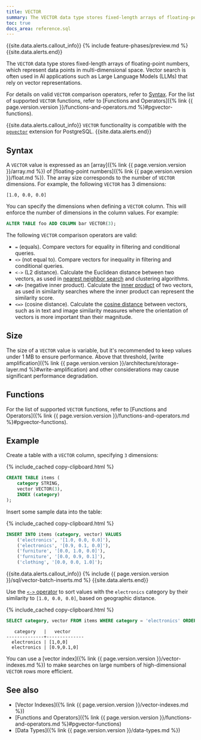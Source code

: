 ```yaml
---
title: VECTOR
summary: The VECTOR data type stores fixed-length arrays of floating-point numbers, which represent data points in multi-dimensional space.
toc: true
docs_area: reference.sql
---
```


{{site.data.alerts.callout_info}}
{% include feature-phases/preview.md %}
{{site.data.alerts.end}}

The `VECTOR` data type stores fixed-length arrays of floating-point numbers, which represent data points in multi-dimensional space. Vector search is often used in AI applications such as Large Language Models (LLMs) that rely on vector representations. 

For details on valid `VECTOR` comparison operators, refer to [Syntax](#syntax). For the list of supported `VECTOR` functions, refer to [Functions and Operators]({% link {{ page.version.version }}/functions-and-operators.md %}#pgvector-functions).

{{site.data.alerts.callout_info}}
`VECTOR` functionality is compatible with the [`pgvector`](https://github.com/pgvector/pgvector) extension for PostgreSQL.
{{site.data.alerts.end}}

## Syntax

A `VECTOR` value is expressed as an [array]({% link {{ page.version.version }}/array.md %}) of [floating-point numbers]({% link {{ page.version.version }}/float.md %}). The array size corresponds to the number of `VECTOR` dimensions. For example, the following `VECTOR` has 3 dimensions:

~~~
[1.0, 0.0, 0.0]
~~~

You can specify the dimensions when defining a `VECTOR` column. This will enforce the number of dimensions in the column values. For example:

~~~ sql
ALTER TABLE foo ADD COLUMN bar VECTOR(3);
~~~

The following `VECTOR` comparison operators are valid:

- `=` (equals). Compare vectors for equality in filtering and conditional queries.
- `<>` (not equal to). Compare vectors for inequality in filtering and conditional queries.
- `<->` (L2 distance). Calculate the Euclidean distance between two vectors, as used in [nearest neighbor search](https://en.wikipedia.org/wiki/Nearest_neighbor_search) and clustering algorithms.
- `<#>` (negative inner product). Calculate the [inner product](https://en.wikipedia.org/wiki/Inner_product_space) of two vectors, as used in similarity searches where the inner product can represent the similarity score.
- `<=>` (cosine distance). Calculate the [cosine distance](https://en.wikipedia.org/wiki/Cosine_similarity) between vectors, such as in text and image similarity measures where the orientation of vectors is more important than their magnitude.

## Size

The size of a `VECTOR` value is variable, but it's recommended to keep values under 1 MB to ensure performance. Above that threshold, [write amplification]({% link {{ page.version.version }}/architecture/storage-layer.md %}#write-amplification) and other considerations may cause significant performance degradation.  

## Functions

For the list of supported `VECTOR` functions, refer to [Functions and Operators]({% link {{ page.version.version }}/functions-and-operators.md %}#pgvector-functions).

## Example

Create a table with a `VECTOR` column, specifying `3` dimensions:

{% include_cached copy-clipboard.html %}
~~~ sql
CREATE TABLE items (
    category STRING,
    vector VECTOR(3),
    INDEX (category)
);
~~~

Insert some sample data into the table:

{% include_cached copy-clipboard.html %}
~~~ sql
INSERT INTO items (category, vector) VALUES
	('electronics', '[1.0, 0.0, 0.0]'),
	('electronics', '[0.9, 0.1, 0.0]'),
	('furniture', '[0.0, 1.0, 0.0]'),
	('furniture', '[0.0, 0.9, 0.1]'),
	('clothing', '[0.0, 0.0, 1.0]');
~~~

{{site.data.alerts.callout_info}}
{% include {{ page.version.version }}/sql/vector-batch-inserts.md %}
{{site.data.alerts.end}}

Use the [`<->` operator](#syntax) to sort values with the `electronics` category by their similarity to `[1.0, 0.0, 0.0]`, based on geographic distance.

{% include_cached copy-clipboard.html %}
~~~ sql
SELECT category, vector FROM items WHERE category = 'electronics' ORDER BY vector <-> '[1.0, 0.0, 0.0]' LIMIT 5;
~~~

~~~
   category   |   vector
--------------+--------------
  electronics | [1,0,0]
  electronics | [0.9,0.1,0]
~~~

You can use a [vector index]({% link {{ page.version.version }}/vector-indexes.md %}) to make searches on large numbers of high-dimensional `VECTOR` rows more efficient.

## See also

- [Vector Indexes]({% link {{ page.version.version }}/vector-indexes.md %})
- [Functions and Operators]({% link {{ page.version.version }}/functions-and-operators.md %}#pgvector-functions)
- [Data Types]({% link {{ page.version.version }}/data-types.md %})
